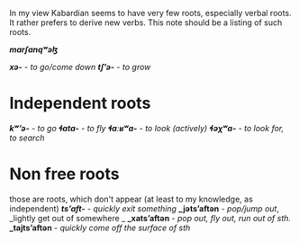 In my view Kabardian seems to have very few roots, especially verbal roots. It rather prefers to derive new verbs. This note should be a listing of such roots.

**_marʃanqʷəɮ_**

**_xə-_** - _to go/come down_
**_tʃʼə-_** - _to grow_
# Independent roots
**_kʷʼə-_** - _to  go_
**_ɬata-_** - _to fly_
**_ɬaːʁʷa-_** - _to look (actively)_
**_ɬəχʷa-_** - _to look for, to search_
# Non free roots
those are roots, which don't appear (at least to my knowledge, as independent)
**_tsʼaft-_** - _quickly exit something_
	**_jətsʼaftən** - _pop/jump out_, _lightly get out of somewhere _
	**_xatsʼaftən** - _pop out, fly out, run out of sth._
	**_tajtsʼaftən** - _quickly come off the surface of sth_
	
